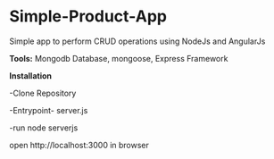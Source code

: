 # Simple-Product-App
Simple app to perform CRUD operations using NodeJs and AngularJs

**Tools:**
Mongodb Database, mongoose, Express Framework

**Installation**

-Clone Repository

-Entrypoint- server.js

-run node serverjs

open http://localhost:3000 in browser

